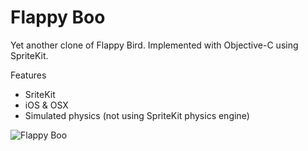 # Flappy Boo

Yet another clone of Flappy Bird.
Implemented with Objective-C using SpriteKit.

Features

* SriteKit
* iOS & OSX
* Simulated physics (not using SpriteKit physics engine)

![Flappy Boo](https://bitbucket.org/i4niac/flappy-boo/raw/master/Assets/FlappyBoo.png)